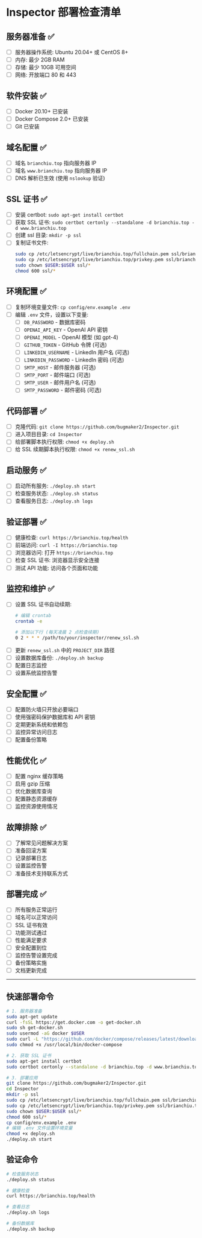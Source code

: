 # Inspector 部署检查清单

## 服务器准备 ✅

- [ ] 服务器操作系统: Ubuntu 20.04+ 或 CentOS 8+
- [ ] 内存: 最少 2GB RAM
- [ ] 存储: 最少 10GB 可用空间
- [ ] 网络: 开放端口 80 和 443

## 软件安装 ✅

- [ ] Docker 20.10+ 已安装
- [ ] Docker Compose 2.0+ 已安装
- [ ] Git 已安装

## 域名配置 ✅

- [ ] 域名 `brianchiu.top` 指向服务器 IP
- [ ] 域名 `www.brianchiu.top` 指向服务器 IP
- [ ] DNS 解析已生效 (使用 `nslookup` 验证)

## SSL 证书 ✅

- [ ] 安装 certbot: `sudo apt-get install certbot`
- [ ] 获取 SSL 证书: `sudo certbot certonly --standalone -d brianchiu.top -d www.brianchiu.top`
- [ ] 创建 ssl 目录: `mkdir -p ssl`
- [ ] 复制证书文件:
  ```bash
  sudo cp /etc/letsencrypt/live/brianchiu.top/fullchain.pem ssl/brianchiu.top.crt
  sudo cp /etc/letsencrypt/live/brianchiu.top/privkey.pem ssl/brianchiu.top.key
  sudo chown $USER:$USER ssl/*
  chmod 600 ssl/*
  ```

## 环境配置 ✅

- [ ] 复制环境变量文件: `cp config/env.example .env`
- [ ] 编辑 `.env` 文件，设置以下变量:
  - [ ] `DB_PASSWORD` - 数据库密码
  - [ ] `OPENAI_API_KEY` - OpenAI API 密钥
  - [ ] `OPENAI_MODEL` - OpenAI 模型 (如 gpt-4)
  - [ ] `GITHUB_TOKEN` - GitHub 令牌 (可选)
  - [ ] `LINKEDIN_USERNAME` - LinkedIn 用户名 (可选)
  - [ ] `LINKEDIN_PASSWORD` - LinkedIn 密码 (可选)
  - [ ] `SMTP_HOST` - 邮件服务器 (可选)
  - [ ] `SMTP_PORT` - 邮件端口 (可选)
  - [ ] `SMTP_USER` - 邮件用户名 (可选)
  - [ ] `SMTP_PASSWORD` - 邮件密码 (可选)

## 代码部署 ✅

- [ ] 克隆代码: `git clone https://github.com/bugmaker2/Inspector.git`
- [ ] 进入项目目录: `cd Inspector`
- [ ] 给部署脚本执行权限: `chmod +x deploy.sh`
- [ ] 给 SSL 续期脚本执行权限: `chmod +x renew_ssl.sh`

## 启动服务 ✅

- [ ] 启动所有服务: `./deploy.sh start`
- [ ] 检查服务状态: `./deploy.sh status`
- [ ] 查看服务日志: `./deploy.sh logs`

## 验证部署 ✅

- [ ] 健康检查: `curl https://brianchiu.top/health`
- [ ] 前端访问: `curl -I https://brianchiu.top`
- [ ] 浏览器访问: 打开 `https://brianchiu.top`
- [ ] 检查 SSL 证书: 浏览器显示安全连接
- [ ] 测试 API 功能: 访问各个页面和功能

## 监控和维护 ✅

- [ ] 设置 SSL 证书自动续期:
  ```bash
  # 编辑 crontab
  crontab -e
  
  # 添加以下行 (每天凌晨 2 点检查续期)
  0 2 * * * /path/to/your/inspector/renew_ssl.sh
  ```
- [ ] 更新 `renew_ssl.sh` 中的 `PROJECT_DIR` 路径
- [ ] 设置数据库备份: `./deploy.sh backup`
- [ ] 配置日志监控
- [ ] 设置系统监控告警

## 安全配置 ✅

- [ ] 配置防火墙只开放必要端口
- [ ] 使用强密码保护数据库和 API 密钥
- [ ] 定期更新系统和依赖包
- [ ] 监控异常访问日志
- [ ] 配置备份策略

## 性能优化 ✅

- [ ] 配置 nginx 缓存策略
- [ ] 启用 gzip 压缩
- [ ] 优化数据库查询
- [ ] 配置静态资源缓存
- [ ] 监控资源使用情况

## 故障排除 ✅

- [ ] 了解常见问题解决方案
- [ ] 准备回滚方案
- [ ] 记录部署日志
- [ ] 设置监控告警
- [ ] 准备技术支持联系方式

## 部署完成 ✅

- [ ] 所有服务正常运行
- [ ] 域名可以正常访问
- [ ] SSL 证书有效
- [ ] 功能测试通过
- [ ] 性能满足要求
- [ ] 安全配置到位
- [ ] 监控告警设置完成
- [ ] 备份策略实施
- [ ] 文档更新完成

---

## 快速部署命令

```bash
# 1. 服务器准备
sudo apt-get update
curl -fsSL https://get.docker.com -o get-docker.sh
sudo sh get-docker.sh
sudo usermod -aG docker $USER
sudo curl -L "https://github.com/docker/compose/releases/latest/download/docker-compose-$(uname -s)-$(uname -m)" -o /usr/local/bin/docker-compose
sudo chmod +x /usr/local/bin/docker-compose

# 2. 获取 SSL 证书
sudo apt-get install certbot
sudo certbot certonly --standalone -d brianchiu.top -d www.brianchiu.top

# 3. 部署应用
git clone https://github.com/bugmaker2/Inspector.git
cd Inspector
mkdir -p ssl
sudo cp /etc/letsencrypt/live/brianchiu.top/fullchain.pem ssl/brianchiu.top.crt
sudo cp /etc/letsencrypt/live/brianchiu.top/privkey.pem ssl/brianchiu.top.key
sudo chown $USER:$USER ssl/*
chmod 600 ssl/*
cp config/env.example .env
# 编辑 .env 文件设置环境变量
chmod +x deploy.sh
./deploy.sh start
```

## 验证命令

```bash
# 检查服务状态
./deploy.sh status

# 健康检查
curl https://brianchiu.top/health

# 查看日志
./deploy.sh logs

# 备份数据库
./deploy.sh backup
```
